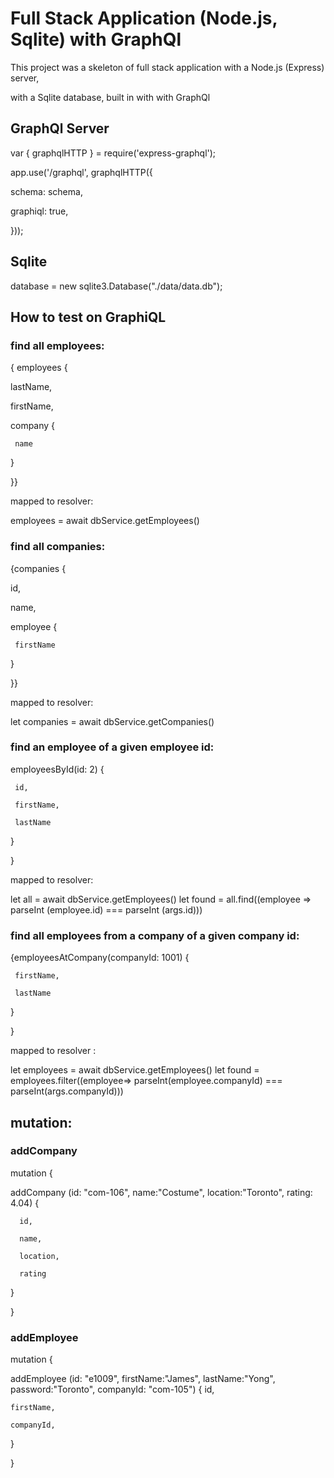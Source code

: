 # Full Stack Application (Node.js, Sqlite) with GraphQl

This project was a skeleton of full stack application with a Node.js (Express) server,

with a Sqlite database, built in with with GraphQl 

## GraphQl Server 

var { graphqlHTTP } = require('express-graphql');

app.use('/graphql', graphqlHTTP({

   schema: schema,

   graphiql: true,

 }));

## Sqlite

database = new sqlite3.Database("./data/data.db"); 


## How to test on GraphiQL

### find all employees:

{ employees {

   lastName,

   firstName,

   company {

     name
     
   }

}}

mapped to resolver:

employees = await dbService.getEmployees()

### find all companies:

{companies {

   id,

   name,

   employee {

     firstName

   }

}}

mapped to resolver:

let companies = await dbService.getCompanies()

### find an employee of a given employee id:

employeesById(id: 2) {  

     id, 

     firstName,

     lastName

  }  

}  

mapped to resolver:

let all = await dbService.getEmployees()
let found = all.find((employee => parseInt (employee.id) === parseInt (args.id)))
   

### find all employees from a company of a given company id:

{employeesAtCompany(companyId: 1001) {

     firstName,

     lastName

   }

}

mapped to resolver :

let employees = await dbService.getEmployees()
let found = employees.filter((employee=> parseInt(employee.companyId) === parseInt(args.companyId)))

## mutation:

### addCompany

mutation {

  addCompany (id: "com-106", name:"Costume", location:"Toronto", rating: 4.04) {

      id,

      name,

      location,

      rating

  }

}

### addEmployee

mutation {

  addEmployee (id: "e1009", firstName:"James", lastName:"Yong", password:"Toronto", companyId: "com-105") {
    id,

    firstName,

    companyId,

  }
  
}


